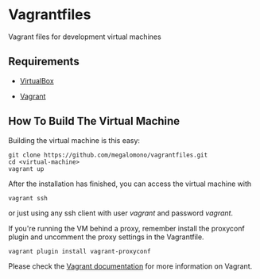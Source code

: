 Vagrantfiles
=========

Vagrant files for development virtual machines

## Requirements

* [VirtualBox](https://www.virtualbox.org)

* [Vagrant](http://vagrantup.com)

## How To Build The Virtual Machine

Building the virtual machine is this easy:

    git clone https://github.com/megalomono/vagrantfiles.git
    cd <virtual-machine>
    vagrant up

After the installation has finished, you can access the virtual machine with

    vagrant ssh

or just using any ssh client with user _vagrant_ and password _vagrant_.

If you're running the VM behind a proxy, remember install the proxyconf plugin and uncomment the proxy settings in the Vagrantfile.

    vagrant plugin install vagrant-proxyconf

Please check the [Vagrant documentation](http://docs.vagrantup.com/v2/) for more information on Vagrant.
